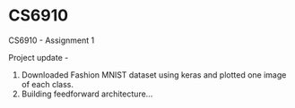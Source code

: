 # CS6910
CS6910 - Assignment 1 

Project update - 
1. Downloaded Fashion MNIST dataset using keras and plotted one image of each class.
2. Building feedforward architecture...